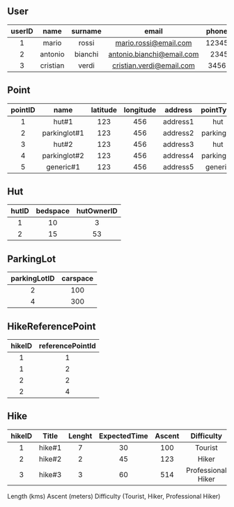 ## User

| userID |   name   | surname |           email           | phoneNumber |    type    |   salt   | hashedPassword |
| :----: | :------: | :-----: | :-----------------------: | :---------: | :--------: | :------: | :------------: |
|   1    |  mario   |  rossi  |   mario.rossi@email.com   | 12345678901 |   hiker    |  312311  |  awfwafwqafa   |
|   2    | antonio  | bianchi | antonio.bianchi@email.com |  234567890  | localGuide | 45124124 |    fwafawfa    |
|   3    | cristian |  verdi  | cristian.verdi@email.com  | 3456789012  | hutWorkers | 51512451 | ajdhapduwhpad  |

## Point

| pointID |     name     | latitude | longitude | address  | pointType  |
| :-----: | :----------: | :------: | :-------: | :------: | :--------: |
|    1    |    hut#1     |   123    |    456    | address1 |    hut     |
|    2    | parkinglot#1 |   123    |    456    | address2 | parkinglot |
|    3    |    hut#2     |   123    |    456    | address3 |    hut     |
|    4    | parkinglot#2 |   123    |    456    | address4 | parkinglot |
|    5    |  generic#1   |   123    |    456    | address5 |  generic   |

## Hut

| hutID | bedspace | hutOwnerID |
| :---: | :------: | :--------: |
|   1   |    10    |     3      |
|   2   |    15    |     53     |


## ParkingLot

| parkingLotID | carspace |
| :----------: | :------: |
|      2       |   100    |
|      4       |   300    |

## HikeReferencePoint

| hikeID | referencePointId |
| :----: | :--------------: |
|   1    |        1         |
|   1    |        2         |
|   2    |        2         |
|   2    |        4         |



## Hike

| hikeID | Title  | Lenght | ExpectedTime | Ascent |     Difficulty     | StartPointId | EndPointId |    Description    |
| :----: | :----: | :----: | :----------: | :----: | :----------------: | :----------: | :--------: | :---------------: |
|   1    | hike#1 |   7    |      30      |  100   |      Tourist       |      1       |     4      | firstDescription  |
|   2    | hike#2 |   2    |      45      |  123   |       Hiker        |      2       |     5      | secondDescription |
|   3    | hike#3 |   3    |      60      |  514   | Professional Hiker |      3       |     6      | thirdDescription  |


Length (kms)
Ascent (meters)
Difficulty (Tourist, Hiker, Professional Hiker)


